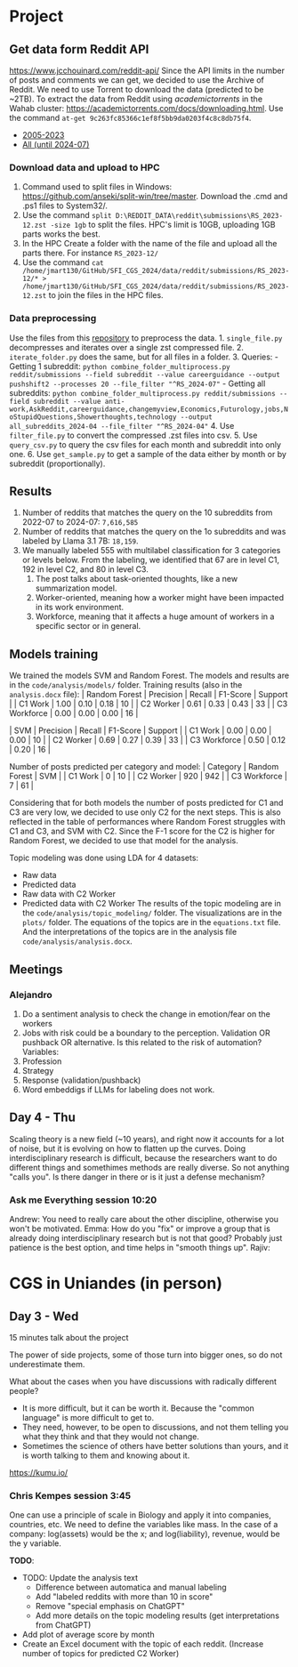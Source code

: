 # Project
## Get data form Reddit API
https://www.jcchouinard.com/reddit-api/
Since the API limits in the number of posts and comments we can get, we decided to use the Archive of Reddit. We need to use Torrent to download the data (predicted to be ~2TB).
To extract the data from Reddit using _academictorrents_ in the Wahab cluster: https://academictorrents.com/docs/downloading.html. Use the command `at-get 9c263fc85366c1ef8f5bb9da0203f4c8c8db75f4`.
- [2005-2023](https://academictorrents.com/details/9c263fc85366c1ef8f5bb9da0203f4c8c8db75f4)
- [All (until 2024-07)](https://github.com/ArthurHeitmann/arctic_shift/blob/master/download_links.md)


### Download data and upload to HPC 
  1. Command used to split files in Windows: https://github.com/anseki/split-win/tree/master. Download the .cmd and .ps1 files to System32/. 
  2. Use the command `split D:\REDDIT_DATA\reddit\submissions\RS_2023-12.zst -size 1gb` to split the files. HPC's limit is 10GB, uploading 1GB parts works the best.
  3. In the HPC Create a folder with the name of the file and upload all the parts there. For instance `RS_2023-12/`
  4. Use the command `cat /home/jmart130/GitHub/SFI_CGS_2024/data/reddit/submissions/RS_2023-12/* > /home/jmart130/GitHub/SFI_CGS_2024/data/reddit/submissions/RS_2023-12.zst` to join the files in the HPC files.

### Data preprocessing
Use the files from this [repository](https://github.com/Watchful1/PushshiftDumps) to preprocess the data.
     1. `single_file.py` decompresses and iterates over a single zst compressed file.
     2. `iterate_folder.py` does the same, but for all files in a folder.
     3. Queries:
      - Getting 1 subreddit: `python combine_folder_multiprocess.py reddit/submissions --field subreddit --value careerguidance --output pushshift2 --processes 20 --file_filter "^RS_2024-07"`
      - Getting all subreddits: `python combine_folder_multiprocess.py reddit/submissions --field subreddit --value anti-work,AskReddit,careerguidance,changemyview,Economics,Futurology,jobs,NoStupidQuestions,Showerthoughts,technology --output all_subreddits_2024-04 --file_filter "^RS_2024-04"`
      4. Use `filter_file.py` to convert the compressed .zst files into csv.
      5. Use `query_csv.py` to query the csv files for each month and subreddit into only one.
      6. Use `get_sample.py` to get a sample of the data either by month or by subreddit (proportionally).

## Results
  1. Number of reddits that matches the query on the 10 subreddits from 2022-07 to 2024-07: `7,616,585`
  2. Number of reddits that matches the query on the 1o subreddits and was labeled by Llama 3.1 7B: `18,159`.
  3. We manually labeled 555 with multilabel classification for 3 categories or levels below. From the labeling, we identified that 67 are in level C1, 192 in level C2, and 80 in level C3.
     1. The post talks about task-oriented thoughts, like a new summarization model.
     2. Worker-oriented, meaning how a worker might have been impacted in its work environment.
     3. Workforce, meaning that it affects a huge amount of workers in a specific sector or in general.

## Models training
We trained the models SVM and Random Forest. The models and results are in the `code/analysis/models/` folder. Training results (also in the `analysis.docx` file):
| Random Forest | Precision | Recall | F1-Score | Support |
| C1 Work | 1.00 | 0.10 | 0.18 | 10 |
| C2 Worker | 0.61 | 0.33 | 0.43 | 33 |
| C3 Workforce | 0.00 | 0.00 | 0.00 | 16 |

| SVM | Precision | Recall | F1-Score | Support |
| C1 Work | 0.00 | 0.00 | 0.00 | 10 |
| C2 Worker | 0.69 | 0.27 | 0.39 | 33 |
| C3 Workforce | 0.50 | 0.12 | 0.20 | 16 |

Number of posts predicted per category and model:
| Category | Random Forest | SVM |
| C1 Work | 0 | 10 |
| C2 Worker | 920 | 942 |
| C3 Workforce | 7 | 61 |

Considering that for both models the number of posts predicted for C1 and C3 are very low, we decided to use only C2 for the next steps. This is also reflected in the table of performances where Random Forest struggles with C1 and C3, and SVM with C2. Since the F-1 score for the C2 is higher for Random Forest, we decided to use that model for the analysis.

Topic modeling was done using LDA for 4 datasets:
- Raw data
- Predicted data
- Raw data with C2 Worker
- Predicted data with C2 Worker
The results of the topic modeling are in the `code/analysis/topic_modeling/` folder. The visualizations are in the `plots/` folder. The equations of the topics are in the `equations.txt` file. And the interpretations of the topics are in the analysis file `code/analysis/analysis.docx`.





## Meetings
### Alejandro
1. Do a sentiment analysis to check the change in emotion/fear on the workers
2. Jobs with risk could be a boundary to the perception. Validation OR pushback OR alternative. Is this related to the risk of automation? Variables:
  1.  Profession
  2.  Strategy
  3.  Response (validation/pushback)
3. Word embeddigs if LLMs for labeling does not work. 

## Day 4 - Thu
Scaling theory is a new field (~10 years), and right now it accounts for a lot of noise, but it is evolving on how to flatten up the curves.
Doing interdisciplinary research is difficult, because the researchers want to do different things and somethimes methods are really diverse. So not anything "calls you". Is there danger in there or is it just a defense mechanism?

### Ask me Everything session 10:20
Andrew: You need to really care about the other discipline, otherwise you won't be motivated.
Emma: How do you "fix" or improve a group that is already doing interdisciplinary research but is not that good?
Probably just patience is the best option, and time helps in "smooth things up". 
Rajiv: 


# CGS in Uniandes (in person)

## Day 3 - Wed
15 minutes talk about the project

The power of side projects, some of those turn into bigger ones, so do not underestimate them.

What about the cases when you have discussions with radically different people? 
- It is more difficult, but it can be worth it. Because the "common language" is more difficult to get to.
- They need, however, to be open to discussions, and not them telling you what they think and that they would not change.
- Sometimes the science of others have better solutions than yours, and it is worth talking to them and knowing about it.

https://kumu.io/


### Chris Kempes session 3:45
One can use a principle of scale in Biology and apply it into companies, countries, etc. We need to define the variables like mass.
In the case of a company:
log(assets) would be the x; and log(liability), revenue, would be the y variable.

**TODO**:
- TODO: Update the analysis text
  - Difference between automatica and manual labeling
  - Add "labeled reddits with more than 10 in score"
  - Remove "special emphasis on ChatGPT"
  - Add more details on the topic modeling results (get interpretations from ChatGPT)
- Add plot of average score by month
- Create an Excel document with the topic of each reddit. (Increase number of topics for predicted C2 Worker)